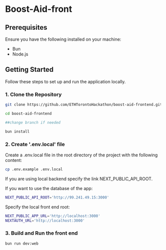 # Boost-Aid-front

## Prerequisites

Ensure you have the following installed on your machine:

- Bun
- Node.js

## Getting Started

Follow these steps to set up and run the application locally.

### 1. Clone the Repository

```bash
git clone https://github.com/ETHTorontoHackathon/boost-aid-frontend.git

cd boost-aid-frontend

##change branch if needed

bun install
```

### 2. Create '.env.local' file
Create a .env.local file in the root directory of the project with the following content:

```bash
cp .env.example .env.local
```

If you are using local backend specify the link NEXT_PUBLIC_API_ROOT.

If you want to use the database of the app: 

```bash
NEXT_PUBLIC_API_ROOT='http://99.241.49.15:3000'
```
Specify the local front end root:

```bash
NEXT_PUBLIC_APP_URL='http://localhost:3000'
NEXTAUTH_URL='http://localhost:3000'
```

### 3. Build and Run the front end 
```bash
bun run dev:web
```


